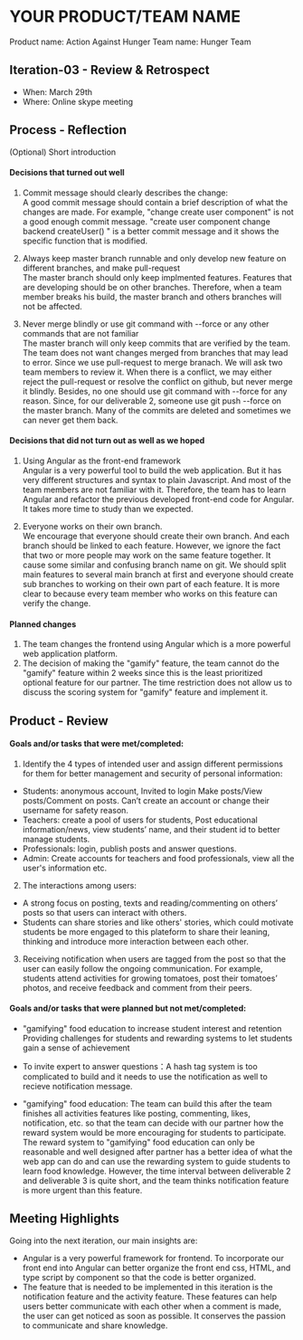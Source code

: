 # YOUR PRODUCT/TEAM NAME
Product name: Action Against Hunger
Team name: Hunger Team

## Iteration-03 - Review & Retrospect

* When: March 29th
* Where: Online skype meeting

## Process - Reflection

(Optional) Short introduction

#### Decisions that turned out well

1. Commit message should clearly describes the change:  
    A good commit message should contain a brief description of what the changes are made. For example, "change create user component" is not a good enough commit message. "create user component change backend createUser() " is a better commit message and it shows the specific function that is modified.

2. Always keep master branch runnable and only develop new feature on different branches, and make pull-request  
    The master branch should only keep implmented features. Features that are developing should be on other branches. Therefore, when a team member breaks his build, the master branch and others branches will not be affected.

3. Never merge blindly or use git command with --force or any other commands that are not familiar   
    The master branch will only keep commits that are verified by the team. The team does not want changes merged from branches that may lead to error. Since we use pull-request to merge branach. We will ask two team members to review it. When there is a conflict, we may either reject the pull-request or resolve the conflict on github, but never merge it blindly. Besides, no one should use git command with --force for any reason. Since, for our deliverable 2, someone use git push --force on the master branch. Many of the commits are deleted and sometimes we can never get them back.


#### Decisions that did not turn out as well as we hoped

1. Using Angular as the front-end framework  
    Angular is a very powerful tool to build the web application. But it has very different structures and syntax to plain Javascript. And most of the team members are not familiar with it. Therefore, the team has to learn Angular and refactor the previous developed front-end code for Angular. It takes more time to study than we expected.


2. Everyone works on their own branch.    
    We encourage that everyone should create their own branch. 
    And each branch should be linked to each feature. However, we ignore the fact that two or more people may work on the same feature together. It cause some similar and confusing branch name on git. We should split main features to several main branch at first and everyone should create sub branches to working on their own part of each feature.
    It is more clear to because every team member who works on this feature can verify the change.


#### Planned changes

1. The team changes the frontend using Angular which is a more powerful web application platform.
2. The decision of making the "gamify" feature, the team cannot do the "gamify" feature within 2 weeks since this is the least prioritized optional feature for our partner. The time restriction does not allow us to discuss the scoring system for "gamify" feature and implement it.




## Product - Review

#### Goals and/or tasks that were met/completed:
1. Identify the 4 types of intended user and assign different permissions for them for better management and security of personal information:
- Students: anonymous account,  Invited to login Make posts/View posts/Comment on posts. Can’t create an account or change their username for safety reason.
- Teachers: create a pool of users for students, Post educational information/news, view students’ name, and their student id to better manage students.
- Professionals: login, publish posts and answer questions.
- Admin:  Create accounts for teachers and food professionals, view all the user's information etc.

2.  The interactions among users:   
- A strong focus on posting, texts and reading/commenting on others’ posts so that users can interact with others.
- Students can share stories and like others' stories, which could motivate students be more engaged to this plateform to share their leaning, thinking and introduce more interaction between each other.    

3. Receiving notification when users are tagged from the post so that the user can easily follow the ongoing communication. For example, students attend activities for growing tomatoes, post their tomatoes’ photos, and receive feedback and comment from their peers.



#### Goals and/or tasks that were planned but not met/completed:

- "gamifying" food education to increase student interest and retention
Providing challenges for students and rewarding systems to let students gain a sense of achievement
* To invite expert to answer questions：A hash tag system is too complicated to build and it needs to use the notification as well to recieve notification message.

* "gamifying" food education: The team can build this after the team finishes all activities features like posting, commenting,  likes, notification, etc. so that the team can decide with our partner how the reward system would be more encouraging for students to participate. The reward system to "gamifying" food education can only be reasonable and well designed after partner has a better idea of what the web app can do and can use the rewarding system to guide students to learn food knowledge. However, the time interval between deliverable 2 and deliverable 3 is quite short, and the team thinks notification feature is more urgent than this feature.



## Meeting Highlights

Going into the next iteration, our main insights are:

* Angular is a very powerful framework for frontend. To incorporate our front end into Angular can better organize the front end css, HTML, and type script by component so that the code is better organized.
* The feature that is needed to be implemented in this iteration is the notification feature and the activity feature. These features can help users better communicate with each other when a comment is made, the user can get noticed as soon as possible. It conserves the passion to communicate and share knowledge.

